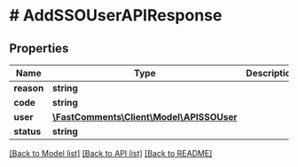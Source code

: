 # # AddSSOUserAPIResponse

## Properties

Name | Type | Description | Notes
------------ | ------------- | ------------- | -------------
**reason** | **string** |  | [optional]
**code** | **string** |  | [optional]
**user** | [**\FastComments\Client\Model\APISSOUser**](APISSOUser.md) |  | [optional]
**status** | **string** |  |

[[Back to Model list]](../../README.md#models) [[Back to API list]](../../README.md#endpoints) [[Back to README]](../../README.md)
